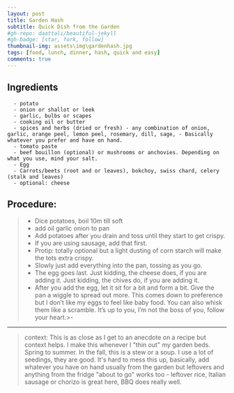 ```yaml
---
layout: post
title: Garden Hash
subtitle: Quick Dish from the Garden
#gh-repo: daattali/beautiful-jekyll
#gh-badge: [star, fork, follow]
thumbnail-img: assets\img\gardenhash.jpg
tags: [food, lunch, dinner, hash, quick and easy]
comments: true
--- 
```

## Ingredients
```
  - potato 
  - onion or shallot or leek 
  - garlic, bulbs or scapes 
  - cooking oil or butter 
  - spices and herbs (dried or fresh) - any combination of onion, garlic, orange peel, lemon peel, rosemary, dill, sage, - Basically whatever you prefer and have on hand. 
  - tomato paste 
  - beef bouillon (optional) or mushrooms or anchovies. Depending on what you use, mind your salt. 
  - Egg 
  - Carrots/beets (root and or leaves), bokchoy, swiss chard, celery (stalk and leaves) 
  - optional: cheese 
```
## Procedure:  

  >- Dice potatoes, boil 10m till soft 
  >- add oil garlic onion to pan 
  >- Add potatoes after you drain and toss until they start to get crispy. 
  >- If you are using sausage, add that first. 
  >- Protip: totally optional but a light dusting of corn starch will make the tots extra crispy. 
  >- Slowly just add everything into the pan, tossing as you go. 
  >- The egg goes last. Just kidding, the cheese does, if you are adding it. Just kidding, the chives do, if you are adding it.
  >- After you add the egg, let it sit for a bit and form a bit. Give the pan a wiggle to spread out more. This comes down to preference but I don’t like my eggs to feel like baby food. You can also whisk them like a scramble. It’s up to you, I’m not the boss of you, follow your heart.>- 


--- 
>context: This is as close as I get to an anecdote on a recipe but context helps. I make this whenever I "thin out" my garden beds. Spring to summer. In the fall, this is a stew or a soup. I use a lot of seedings, they are good. It's hard to mess this up, basically, add whatever you have on hand usually from the garden but leftovers and anything from the fridge "about to go" works too - leftover rice, Italian sausage or chorizo is great here, BBQ does really well. 
